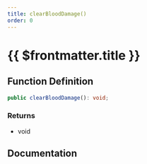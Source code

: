 ```yaml
---
title: clearBloodDamage()
order: 0
---
```


# {{ $frontmatter.title }}

## Function Definition

```ts
public clearBloodDamage(): void;
```

### Returns

* void

## Documentation

<!--@include: ./parts/clearBloodDamage.md-->
